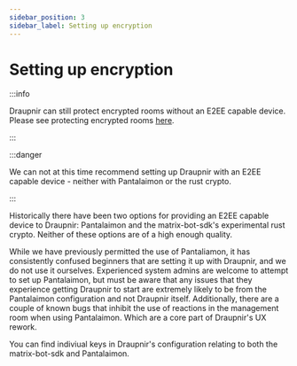 ```yaml
---
sidebar_position: 3
sidebar_label: Setting up encryption
---
```


<!--
SPDX-FileCopyrightText: 2024 Gnuxie <Gnuxie@protonmail.com>

SPDX-License-Identifier: CC-BY-SA-4.0
-->

# Setting up encryption

:::info

Draupnir can still protect encrypted rooms without an E2EE capable
device. Please see protecting encrypted rooms [here](../moderator/managing-protected-rooms#protecting-encrypted-rooms).

:::


:::danger

We can not at this time recommend setting up Draupnir with an E2EE
capable device - neither with Pantalaimon or the rust crypto.

:::

Historically there have been two options for providing an E2EE capable
device to Draupnir: Pantalaimon and the matrix-bot-sdk's
experimental rust crypto. Neither of these options are of a high
enough quality.

While we have previously permitted the use of Pantaliamon, it has
consistently confused beginners that are setting it up with Draupnir,
and we do not use it ourselves. Experienced system admins are welcome
to attempt to set up Pantalaimon, but must be aware that any issues
that they experience getting Draupnir to start are extremely likely to
be from the Pantalaimon configuration and not Draupnir itself.
Additionally, there are a couple of known bugs that inhibit the use of
reactions in the management room when using Pantalaimon. Which are
a core part of Draupnir's UX rework.

You can find indiviual keys in Draupnir's configuration relating to
both the matrix-bot-sdk and Pantalaimon.
